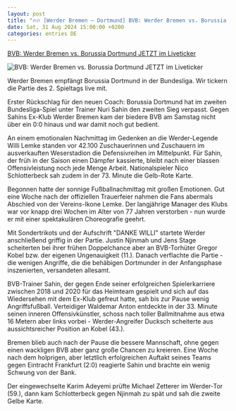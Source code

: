 ```yaml
---
layout: post
title: "🔥🔥 [Werder Bremen – Dortmund] BVB: Werder Bremen vs. Borussia Dortmund JETZT im Liveticker"
date: Sat, 31 Aug 2024 15:00:00 +0200
categories: entries DE
---
```

[BVB: Werder Bremen vs. Borussia Dortmund JETZT im Liveticker](https://www.spox.com/de/sport/fussball/bundesliga/2408/Artikel/bvb-werder-bremen-vs-borussia-dortmund-heute-im-liveticker.html)

![BVB: Werder Bremen vs. Borussia Dortmund JETZT im Liveticker](https://www.spox.com/de/sport/fussball/bundesliga/2408/Bilder/mainz-1600.gif)

Werder Bremen empfängt Borussia Dortmund in der Bundesliga. Wir tickern die Partie des 2. Spieltags live mit.

Erster Rückschlag für den neuen Coach: Borussia Dortmund hat im zweiten Bundesliga-Spiel unter Trainer Nuri Sahin den zweiten Sieg verpasst. Gegen Sahins Ex-Klub Werder Bremen kam der biedere BVB am Samstag nicht über ein 0:0 hinaus und war damit noch gut bedient.

An einem emotionalen Nachmittag im Gedenken an die Werder-Legende Willi Lemke standen vor 42.100 Zuschauerinnen und Zuschauern im ausverkauften Weserstadion die Defensivreihen im Mittelpunkt. Für Sahin, der früh in der Saison einen Dämpfer kassierte, bleibt nach einer blassen Offensivleistung noch jede Menge Arbeit. Nationalspieler Nico Schlotterbeck sah zudem in der 73. Minute die Gelb-Rote Karte.

Begonnen hatte der sonnige Fußballnachmittag mit großen Emotionen. Gut eine Woche nach der offiziellen Trauerfeier nahmen die Fans abermals Abschied von der Vereins-Ikone Lemke. Der langjährige Manager des Klubs war vor knapp drei Wochen im Alter von 77 Jahren verstorben - nun wurde er mit einer spektakulären Choreografie geehrt.

Mit Sondertrikots und der Aufschrift "DANKE WILLI" startete Werder anschließend griffig in der Partie. Justin Njinmah und Jens Stage scheiterten bei ihrer frühen Doppelchance aber an BVB-Torhüter Gregor Kobel bzw. der eigenen Ungenauigkeit (11.). Danach verflachte die Partie - die wenigen Angriffe, die die behäbigen Dortmunder in der Anfangsphase inszenierten, versandeten allesamt.

BVB-Trainer Sahin, der gegen Ende seiner erfolgreichen Spielerkarriere zwischen 2018 und 2020 für das Heimteam gespielt und sich auf das Wiedersehen mit dem Ex-Klub gefreut hatte, sah bis zur Pause wenig Angriffsfußball. Verteidiger Waldemar Anton entdeckte in der 33. Minute seinen inneren Offensivkünstler, schoss nach toller Ballmitnahme aus etwa 16 Metern aber links vorbei - Werder-Angreifer Ducksch scheiterte aus aussichtsreicher Position an Kobel (43.).

Bremen blieb auch nach der Pause die bessere Mannschaft, ohne gegen einen wackligen BVB aber ganz große Chancen zu kreieren. Eine Woche nach dem holprigen, aber letztlich erfolgreichen Auftakt seines Teams gegen Eintracht Frankfurt (2:0) reagierte Sahin und brachte ein wenig Schwung von der Bank.

Der eingewechselte Karim Adeyemi prüfte Michael Zetterer im Werder-Tor (59.), dann kam Schlotterbeck gegen Njinmah zu spät und sah die zweite Gelbe Karte.

